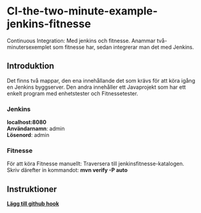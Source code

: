 # CI-the-two-minute-example-jenkins-fitnesse
Continuous Integration: Med jenkins och fitnesse. Anammar två-minutersexemplet som fitnesse har, sedan integrerar man det med Jenkins.
## Introduktion  
Det finns två mappar, den ena innehållande det som krävs för att köra igång en Jenkins byggserver. Den andra innehåller ett Javaprojekt som har ett enkelt program med enhetstester och Fitnessetester. 

### Jenkins  
**localhost:8080**  
**Användarnamn**: admin  
**Lösenord**: admin  
### Fitnesse
För att köra Fitnesse manuellt: Traversera till jenkinsfitnesse-katalogen.  
Skriv därefter in kommandot: **mvn verify -P auto** 

## Instruktioner  
[**Lägg till github hook**](https://dzone.com/articles/adding-a-github-webhook-in-your-jenkins-pipeline)

